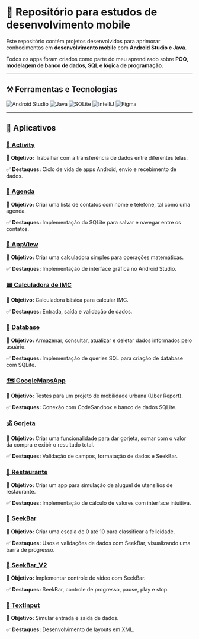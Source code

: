 # 📱 Repositório para estudos de desenvolvimento mobile

Este repositório contém projetos desenvolvidos para aprimorar conhecimentos em **desenvolvimento mobile** com **Android Studio e Java**.  

Todos os apps foram criados como parte do meu aprendizado sobre **POO, modelagem de banco de dados, SQL e lógica de programação**.

---

## ⚒️ Ferramentas e Tecnologias 

![Android Studio](https://img.shields.io/badge/Android%20Studio-3DDC84?style=for-the-badge&logo=android-studio&logoColor=white)
![Java](https://img.shields.io/badge/Java-ED8B00?style=for-the-badge&logo=java&logoColor=white)
![SQLite](https://img.shields.io/badge/SQLite-003B57?style=for-the-badge&logo=sqlite&logoColor=white)
![IntelliJ](https://img.shields.io/badge/IntelliJ%20IDEA-000000?style=for-the-badge&logo=intellij-idea&logoColor=white)
![Figma](https://img.shields.io/badge/Figma-F24E1E?style=for-the-badge&logo=figma&logoColor=white)

---

## 📂 Aplicativos

### [📲 Activity](./Activity)

📌 **Objetivo:** Trabalhar com a transferência de dados entre diferentes telas.

✅ **Destaques:** Ciclo de vida de apps Android, envio e recebimento de dados.

### [📨 Agenda](./Agenda)

📌 **Objetivo:** Criar uma lista de contatos com nome e telefone, tal como uma agenda.

✅ **Destaques:** Implementação do SQLite para salvar e navegar entre os contatos.  

### [🧮 AppView](./AppView)

📌 **Objetivo:** Criar uma calculadora simples para operações matemáticas.  

✅ **Destaques:** Implementação de interface gráfica no Android Studio.  

### [📟 Calculadora de IMC](./CalculadoraIMC)

📌 **Objetivo:** Calculadora básica para calcular IMC.

✅ **Destaques:** Entrada, saída e validação de dados.

### [🎲 Database](./Database)

📌 **Objetivo:** Armazenar, consultar, atualizar e deletar dados informados pelo usuário.

✅ **Destaques:** Implementação de queries SQL para criação de database com SQLite.


### [🗺️ GoogleMapsApp](./GoogleMapsApp)

📌 **Objetivo:** Testes para um projeto de mobilidade urbana (Uber Report).  

✅ **Destaques:** Conexão com CodeSandbox e banco de dados SQLite. 

### [💰 Gorjeta](./Gorjeta)

📌 **Objetivo:** Criar uma funcionalidade para dar gorjeta, somar com o valor da compra e exibir o resultado total.

✅ **Destaques:** Validação de campos, formatação de dados e SeekBar.

### [🍲 Restaurante](./Restaurante)

📌 **Objetivo:** Criar um app para simulação de aluguel de utensílios de restaurante.  

✅ **Destaques:** Implementação de cálculo de valores com interface intuitiva. 

### [📶 SeekBar](./SeekBar)

📌 **Objetivo:** Criar uma escala de 0 até 10 para classificar a felicidade.

✅ **Destaques:** Usos e validações de dados com SeekBar, visualizando uma barra de progresso.

### [🎥 SeekBar_V2](./SeekBar_V2)

📌 **Objetivo:** Implementar controle de vídeo com SeekBar.

✅ **Destaques:** SeekBar, controle de progresso, pause, play e stop. 

### [🧷 TextInput](./TextInput)

📌 **Objetivo:** Simular entrada e saída de dados.

✅ **Destaques:** Desenvolvimento de layouts em XML.
 
